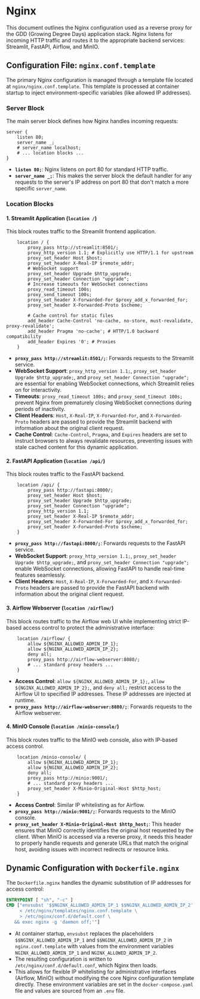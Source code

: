 # Nginx

This document outlines the Nginx configuration used as a reverse proxy for the GDD (Growing Degree Days) application stack. Nginx listens for incoming HTTP traffic and routes it to the appropriate backend services: Streamlit, FastAPI, Airflow, and MinIO.

## Configuration File: `nginx.conf.template`

The primary Nginx configuration is managed through a template file located at `nginx/nginx.conf.template`. This template is processed at container startup to inject environment-specific variables (like allowed IP addresses).

### Server Block

The main server block defines how Nginx handles incoming requests:

```nginx
server {
    listen 80;
    server_name _;
    # server_name localhost;
    # ... location blocks ...
}
```

- **`listen 80;`**: Nginx listens on port 80 for standard HTTP traffic.
- **`server_name _;`**: This makes the server block the default handler for any requests to the server's IP address on port 80 that don't match a more specific `server_name`.

### Location Blocks

#### 1. Streamlit Application (`location /`)

This block routes traffic to the Streamlit frontend application.

```nginx
    location / {
        proxy_pass http://streamlit:8501/;
        proxy_http_version 1.1; # Explicitly use HTTP/1.1 for upstream
        proxy_set_header Host $host;
        proxy_set_header X-Real-IP $remote_addr;
        # WebSocket support
        proxy_set_header Upgrade $http_upgrade;
        proxy_set_header Connection "upgrade";
        # Increase timeouts for WebSocket connections
        proxy_read_timeout 100s;
        proxy_send_timeout 100s;
        proxy_set_header X-Forwarded-For $proxy_add_x_forwarded_for;
        proxy_set_header X-Forwarded-Proto $scheme;

        # Cache control for static files
        add_header Cache-Control 'no-cache, no-store, must-revalidate, proxy-revalidate';
        add_header Pragma 'no-cache'; # HTTP/1.0 backward compatibility
        add_header Expires '0'; # Proxies
    }
```

- **`proxy_pass http://streamlit:8501/;`**: Forwards requests to the Streamlit service.
- **WebSocket Support**: `proxy_http_version 1.1;`, `proxy_set_header Upgrade $http_upgrade;`, and `proxy_set_header Connection "upgrade";` are essential for enabling WebSocket connections, which Streamlit relies on for interactivity.
- **Timeouts**: `proxy_read_timeout 100s;` and `proxy_send_timeout 100s;` prevent Nginx from prematurely closing WebSocket connections during periods of inactivity.
- **Client Headers**: `Host`, `X-Real-IP`, `X-Forwarded-For`, and `X-Forwarded-Proto` headers are passed to provide the Streamlit backend with information about the original client request.
- **Cache Control**: `Cache-Control`, `Pragma`, and `Expires` headers are set to instruct browsers to always revalidate resources, preventing issues with stale cached content for this dynamic application.

#### 2. FastAPI Application (`location /api/`)

This block routes traffic to the FastAPI backend.

```nginx
    location /api/ {
        proxy_pass http://fastapi:8000/;
        proxy_set_header Host $host;
        proxy_set_header Upgrade $http_upgrade;
        proxy_set_header Connection "upgrade";
        proxy_http_version 1.1;
        proxy_set_header X-Real-IP $remote_addr;
        proxy_set_header X-Forwarded-For $proxy_add_x_forwarded_for;
        proxy_set_header X-Forwarded-Proto $scheme;
    }
```

- **`proxy_pass http://fastapi:8000/;`**: Forwards requests to the FastAPI service.
- **WebSocket Support**: `proxy_http_version 1.1;`, `proxy_set_header Upgrade $http_upgrade;`, and `proxy_set_header Connection "upgrade";` enable WebSocket connections, allowing FastAPI to handle real-time features seamlessly.
- **Client Headers**: `Host`, `X-Real-IP`, `X-Forwarded-For`, and `X-Forwarded-Proto` headers are passed to provide the FastAPI backend with information about the original client request.

#### 3. Airflow Webserver (`location /airflow/`)

This block routes traffic to the Airflow web UI while implementing strict IP-based access control to protect the administrative interface:

```nginx
    location /airflow/ {
        allow ${NGINX_ALLOWED_ADMIN_IP_1};
        allow ${NGINX_ALLOWED_ADMIN_IP_2};
        deny all;
        proxy_pass http://airflow-webserver:8080/;
        # ... standard proxy headers ...
    }
```

- **Access Control**: `allow ${NGINX_ALLOWED_ADMIN_IP_1};`, `allow ${NGINX_ALLOWED_ADMIN_IP_2};`, and `deny all;` restrict access to the Airflow UI to specified IP addresses. These IP addresses are injected at runtime.
- **`proxy_pass http://airflow-webserver:8080/;`**: Forwards requests to the Airflow webserver.

#### 4. MinIO Console (`location /minio-console/`)

This block routes traffic to the MinIO web console, also with IP-based access control.

```nginx
    location /minio-console/ {
        allow ${NGINX_ALLOWED_ADMIN_IP_1};
        allow ${NGINX_ALLOWED_ADMIN_IP_2};
        deny all;
        proxy_pass http://minio:9001/;
        # ... standard proxy headers ...
        proxy_set_header X-Minio-Original-Host $http_host;
    }
```

- **Access Control**: Similar IP whitelisting as for Airflow.
- **`proxy_pass http://minio:9001/;`**: Forwards requests to the MinIO console.
- **`proxy_set_header X-Minio-Original-Host $http_host;`**: This header ensures that MinIO correctly identifies the original host requested by the client. When MinIO is accessed via a reverse proxy, it needs this header to properly handle requests and generate URLs that match the original host, avoiding issues with incorrect redirects or resource links.

## Dynamic Configuration with `Dockerfile.nginx`

The `Dockerfile.nginx` handles the dynamic substitution of IP addresses for access control:

```dockerfile
ENTRYPOINT [ "sh", "-c" ]
CMD ["envsubst '$$NGINX_ALLOWED_ADMIN_IP_1 $$NGINX_ALLOWED_ADMIN_IP_2' \
     < /etc/nginx/templates/nginx.conf.template \
     > /etc/nginx/conf.d/default.conf \
   && exec nginx -g 'daemon off;'"]
```

- At container startup, `envsubst` replaces the placeholders `$$NGINX_ALLOWED_ADMIN_IP_1` and `$$NGINX_ALLOWED_ADMIN_IP_2` in `nginx.conf.template` with values from the environment variables `NGINX_ALLOWED_ADMIN_IP_1` and `NGINX_ALLOWED_ADMIN_IP_2`.
- The resulting configuration is written to `/etc/nginx/conf.d/default.conf`, which Nginx then loads.
- This allows for flexible IP whitelisting for administrative interfaces (Airflow, MinIO) without modifying the core Nginx configuration template directly. These environment variables are set in the `docker-compose.yaml` file and values are sourced from an `.env` file.
